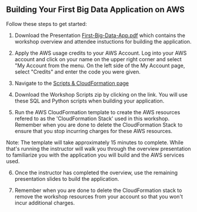 ## Building Your First Big Data Application on AWS

Follow these steps to get started:

1. Download the Presentation [First-Big-Data-App.pdf](First-Big-Data-App/First-Big-Data-App.pdf) which contains the workshop overview and attendee instuctions for building the application.

2. Apply the AWS usage credits to your AWS Account. Log into your AWS account and click on your name on the upper right corner and select "My Account from the menu. On the left side of the My Account page, select "Credits" and enter the code you were given.

3. Navigate to the [Scripts & CloudFormation page](https://tinyurl.com/y6v2hjuz) 

4. Download the Workshop Scripts zip by clicking on the link. You will use these SQL and Python scripts when building your application.

5. Run the AWS CloudFormation template to create the AWS resources refered to as the 'CloudFormation Stack' used in this workshop. Remember when you are done to delete the CloudFormation Stack to ensure that you stop incurring charges for these AWS resources.

Note: The template will take approximately 15 minutes to complete. While that's running the instructor will walk you through the overview presentation to familiarize you with the application you will build and the AWS services used.

6. Once the instructor has completed the overview, use the remaining presentation slides to build the application.

7. Remember when you are done to delete the CloudFormation stack to remove the workshop resources from your account so that you won't incur additional charges.

